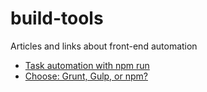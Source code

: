 build-tools
===========

Articles and links about front-end automation

- [Task automation with npm run](http://substack.net/task_automation_with_npm_run)
- [Choose: Grunt, Gulp, or npm?](http://ponyfoo.com/articles/choose-grunt-gulp-or-npm)
